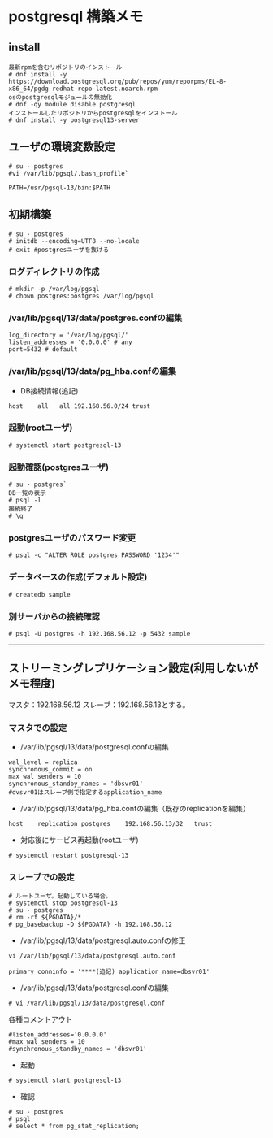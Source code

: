 # postgresql 構築メモ

## install
```shell
最新rpmを含むリポジトリのインストール      
# dnf install -y https://download.postgresql.org/pub/repos/yum/reporpms/EL-8-x86_64/pgdg-redhat-repo-latest.noarch.rpm
osのpostgresqlモジュールの無効化
# dnf -qy module disable postgresql
インストールしたリポジトリからpostgresqlをインストール
# dnf install -y postgresql13-server 
```
## ユーザの環境変数設定
```shell
# su - postgres
#vi /var/lib/pgsql/.bash_profile`
```
```
PATH=/usr/pgsql-13/bin:$PATH
```

## 初期構築
```shell
# su - postgres
# initdb --encoding=UTF8 --no-locale
# exit #postgresユーザを抜ける
```
### ログディレクトリの作成
```shell
# mkdir -p /var/log/pgsql
# chown postgres:postgres /var/log/pgsql
```
### /var/lib/pgsql/13/data/postgres.confの編集
```
log_directory = '/var/log/pgsql/'
listen_addresses = '0.0.0.0' # any
port=5432 # default 
```

### /var/lib/pgsql/13/data/pg_hba.confの編集
- DB接続情報(追記)
``` 
host    all   all 192.168.56.0/24 trust
```


### 起動(rootユーザ)
```shell
# systemctl start postgresql-13
```
### 起動確認(postgresユーザ)
```shell
# su - postgres`
DB一覧の表示
# psql -l
接続終了
# \q 
```
### postgresユーザのパスワード変更
```shell 
# psql -c "ALTER ROLE postgres PASSWORD '1234'"
```
### データベースの作成(デフォルト設定)
```shell
# createdb sample
```


### 別サーバからの接続確認
```shell
# psql -U postgres -h 192.168.56.12 -p 5432 sample
```

---

## ストリーミングレプリケーション設定(利用しないがメモ程度)
マスタ：192.168.56.12
スレーブ：192.168.56.13とする。

### マスタでの設定

- /var/lib/pgsql/13/data/postgresql.confの編集
```
wal_level = replica
synchronous_commit = on
max_wal_senders = 10
synchronous_standby_names = 'dbsvr01' 
#dvsvr01はスレーブ側で指定するapplication_name
```

- /var/lib/pgsql/13/data/pg_hba.confの編集（既存のreplicationを編集）
``` 
host    replication postgres    192.168.56.13/32   trust
```

- 対応後にサービス再起動(rootユーザ)

```shell
# systemctl restart postgresql-13
```
### スレーブでの設定

```shell
# ルートユーザ。起動している場合。
# systemctl stop postgresql-13
# su - postgres
# rm -rf ${PGDATA}/*
# pg_basebackup -D ${PGDATA} -h 192.168.56.12
```

- /var/lib/pgsql/13/data/postgresql.auto.confの修正

```shell
vi /var/lib/pgsql/13/data/postgresql.auto.conf
```

```
primary_conninfo = '****(追記) application_name=dbsvr01'
```
- /var/lib/pgsql/13/data/postgresql.confの編集

```shell
# vi /var/lib/pgsql/13/data/postgresql.conf
```
各種コメントアウト
```
#listen_addresses='0.0.0.0'
#max_wal_senders = 10
#synchronous_standby_names = 'dbsvr01' 
```
- 起動
```shell
# systemctl start postgresql-13
```

- 確認
```shell
# su - postgres
# psql
# select * from pg_stat_replication;
```